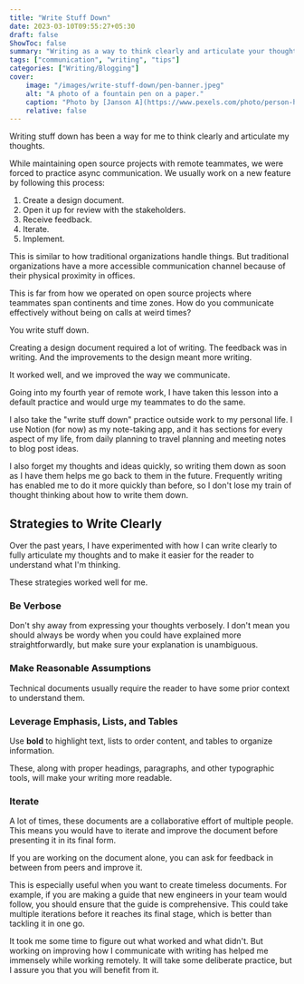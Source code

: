 ```yaml
---
title: "Write Stuff Down"
date: 2023-03-10T09:55:27+05:30
draft: false
ShowToc: false
summary: "Writing as a way to think clearly and articulate your thoughts."
tags: ["communication", "writing", "tips"]
categories: ["Writing/Blogging"]
cover:
    image: "/images/write-stuff-down/pen-banner.jpeg"
    alt: "A photo of a fountain pen on a paper."
    caption: "Photo by [Janson A](https://www.pexels.com/photo/person-holding-fountain-pen-753695/)"
    relative: false
---
```


Writing stuff down has been a way for me to think clearly and articulate my thoughts.

While maintaining open source projects with remote teammates, we were forced to practice async communication. We usually work on a new feature by following this process:

1. Create a design document.
2. Open it up for review with the stakeholders.
3. Receive feedback.
4. Iterate.
5. Implement.

This is similar to how traditional organizations handle things. But traditional organizations have a more accessible communication channel because of their physical proximity in offices.

This is far from how we operated on open source projects where teammates span continents and time zones. How do you communicate effectively without being on calls at weird times?

You write stuff down.

Creating a design document required a lot of writing. The feedback was in writing. And the improvements to the design meant more writing.

It worked well, and we improved the way we communicate.

Going into my fourth year of remote work, I have taken this lesson into a default practice and would urge my teammates to do the same.

I also take the "write stuff down" practice outside work to my personal life. I use Notion (for now) as my note-taking app, and it has sections for every aspect of my life, from daily planning to travel planning and meeting notes to blog post ideas.

I also forget my thoughts and ideas quickly, so writing them down as soon as I have them helps me go back to them in the future. Frequently writing has enabled me to do it more quickly than before, so I don't lose my train of thought thinking about how to write them down.

## Strategies to Write Clearly

Over the past years, I have experimented with how I can write clearly to fully articulate my thoughts and to make it easier for the reader to understand what I'm thinking.

These strategies worked well for me.

### Be Verbose

Don't shy away from expressing your thoughts verbosely. I don't mean you should always be wordy when you could have explained more straightforwardly, but make sure your explanation is unambiguous.

### Make Reasonable Assumptions

Technical documents usually require the reader to have some prior context to understand them.

### Leverage Emphasis, Lists, and Tables

Use **bold** to highlight text, lists to order content, and tables to organize information.

These, along with proper headings, paragraphs, and other typographic tools, will make your writing more readable.

### Iterate

A lot of times, these documents are a collaborative effort of multiple people. This means you would have to iterate and improve the document before presenting it in its final form.

If you are working on the document alone, you can ask for feedback in between from peers and improve it.

This is especially useful when you want to create timeless documents. For example, if you are making a guide that new engineers in your team would follow, you should ensure that the guide is comprehensive. This could take multiple iterations before it reaches its final stage, which is better than tackling it in one go.

It took me some time to figure out what worked and what didn't. But working on improving how I communicate with writing has helped me immensely while working remotely. It will take some deliberate practice, but I assure you that you will benefit from it.
